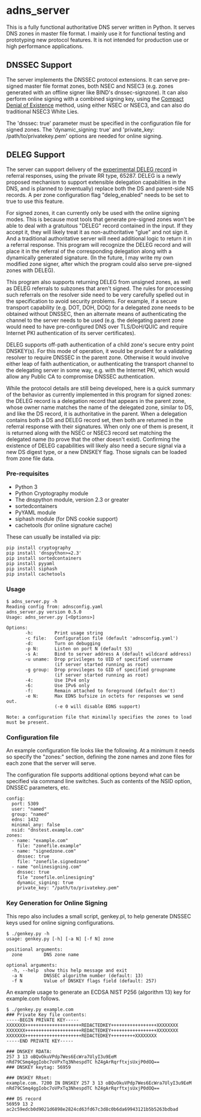 # adns_server

This is a fully functional authoritative DNS server written in Python.
It serves DNS zones in master file format. I mainly use it for functional
testing and prototyping new protocol features. It is not intended for
production use or high performance applications.

## DNSSEC Support

The server implements the DNSSEC protocol extensions. It can serve
pre-signed master file format zones, both NSEC and NSEC3 (e.g. zones
generated with an offline signer like BIND's dnssec-signzone). It can
also perform online signing with a combined signing key, using the
[Compact Denial of Existence](https://datatracker.ietf.org/doc/draft-ietf-dnsop-compact-denial-of-existence/) method, using either NSEC or NSEC3, and can also do traditional NSEC3
White Lies.

The 'dnssec: true' parameter must be specified in the configuration file
for signed zones. The 'dynamic_signing: true' and 'private_key: /path/to/privatekey.pem'
options are needed for online signing.

## DELEG Support

The server can support delivery of the
[experimental DELEG record](https://github.com/fl1ger/deleg) in referral
responses, using the private RR type, 65287. DELEG is a newly proposed
mechanism to support extensible delegation capabilities in the DNS, and
is planned to (eventually) replace both the DS and parent-side NS records.
A per zone configuration flag "deleg_enabled" needs to be set to true to use
this feature.

For signed zones, it can currently only be used with the online signing modes.
This is because most tools that generate pre-signed zones won't be able to
deal with a gratuitous "DELEG" record contained in the input. If they accept it,
they will likely treat it as non-authoritative "glue" and not sign it. And a
traditional authoritative server will need additional logic to return it in a
referral response. This program will recognize the DELEG record and will place
it in the referral of the corresponding delegation along with a dynamically
generated signature. (In the future, I may write my own modified zone signer,
after which the program could also serve pre-signed zones with DELEG).

This program also supports returning DELEG from unsigned zones, as well as
DELEG referrals to subzones that aren't signed. The rules for processing
such referrals on the resolver side need to be very carefully spelled out
in the specification to avoid security problems. For example, if a secure
transport capability (e.g. DOT, DOH, DOQ) for a delegated zone needs to be
obtained without DNSSEC, then an alternate means of authenticating the
channel to the server needs to be used (e.g. the delegating parent zone would
need to have pre-configured DNS over TLS/DoH/QUIC and require Internet PKI
authentication of its server certificates).

DELEG supports off-path authentication of a child zone's secure entry point
DNSKEY(s). For this mode of operation, it would be prudent for a validating
resolver to require DNSSEC in the parent zone. Otherwise it would involve
either leap of faith authentication, or authenticating the transport channel
to the delegating server in some way, e.g. with the Internet PKI, which would
allow any Public CA to compromise DNSSEC authentication.

While the protocol details are still being developed, here is a quick summary
of the behavior as currently implemented in this program for signed zones: the
DELEG record is a delegation record that appears in the parent zone, whose
owner name matches the name of the delegated zone, similar to DS, and like the
DS record, it is authoritative in the parent. When a delegation contains both
a DS and DELEG record set, then both are returned in the referral response with
their signatures. When only one of them is present, it is returned along with
the NSEC or NSEC3 record set matching the delegated name (to prove that the other
doesn't exist). Confirming the existence of DELEG capabilities will likely also
need a secure signal via a new DS digest type, or a new DNSKEY flag. Those
signals can be loaded from zone file data.


### Pre-requisites

* Python 3
* Python Cryptography module
* The dnspython module, version 2.3 or greater
* sortedcontainers
* PyYAML module
* siphash module (for DNS cookie support)
* cachetools (for online signature cache)

These can usually be installed via pip:
```
pip install cryptography
pip install 'dnspython>=2.3'
pip install sortedcontainers
pip install pyyaml
pip install siphash
pip install cachetools
```

### Usage

```
$ adns_server.py -h
Reading config from: adnsconfig.yaml
adns_server.py version 0.5.0
Usage: adns_server.py [<Options>]

Options:
       -h:        Print usage string
       -c file:   Configuration file (default 'adnsconfig.yaml')
       -d:        Turn on debugging
       -p N:      Listen on port N (default 53)
       -s A:      Bind to server address A (default wildcard address)
       -u uname:  Drop privileges to UID of specified username
                  (if server started running as root)
       -g group:  Drop provileges to GID of specified groupname
                  (if server started running as root)
       -4:        Use IPv4 only
       -6:        Use IPv6 only
       -f:        Remain attached to foreground (default don't)
       -e N:      Max EDNS bufsize in octets for responses we send out.
                  (-e 0 will disable EDNS support)

Note: a configuration file that minimally specifies the zones to load
must be present.
```

### Configuration file

An example configuration file looks like the following. At a minimum
it needs so specify the "zones:" section, defining the zone names and
zone files for each zone that the server will serve.

The configuration file supports additional options beyond what can
be specified via command line switches. Such as contents of the NSID
option, DNSSEC parameters, etc.

```
config:
  port: 5309
  user: "named"
  group: "named"
  edns: 1432
  minimal_any: false
  nsid: "dnstest.example.com"
zones:
  - name: "example.com"
    file: "zonefile.example"
  - name: "signedzone.com"
    dnssec: true
    file: "zonefile.signedzone"
  - name "onlinesigning.com"
    dnssec: true
    file "zonefile.onlinesigning"
    dynamic_signing: true
    private_key: "/path/to/privatekey.pem"
```

### Key Generation for Online Signing

This repo also includes a small script, genkey.pl, to help generate
DNSSEC keys used for online signing configurations.

```
$ ./genkey.py -h
usage: genkey.py [-h] [-a N] [-f N] zone

positional arguments:
  zone        DNS zone name

optional arguments:
  -h, --help  show this help message and exit
  -a N        DNSSEC algorithm number (default: 13)
  -f N        Value of DNSKEY flags field (default: 257)
  ```

  An example usage to generate an ECDSA NIST P256 (algorithm 13)
  key for example.com follows.

  ```
  $ ./genkey.py example.com
### Private Key file contents:
-----BEGIN PRIVATE KEY-----
XXXXXXX+++++++++++++++++++++REDACTEDKEY+++++++++++++++++XXXXXXXX
XXXXXXX+++++++++++++++++++++REDACTEDKEY+++++++++++++++++XXXXXXXX
XXXXXXX+++++++++++++++++++++REDACTEDKEY+++++++++XXXXXXXX
-----END PRIVATE KEY-----

### DNSKEY RDATA:
257 3 13 oBQvOkuVPdp7Wes6EcWra7UlyI3u9EeM nRd79CSmq4ggIobc7oVPxTq3NhespdTC hZ4gArRqrftxjsUxjP0dOQ==
### DNSKEY keytag: 56959

### DNSKEY RRset:
example.com. 7200 IN DNSKEY 257 3 13 oBQvOkuVPdp7Wes6EcWra7UlyI3u9EeM nRd79CSmq4ggIobc7oVPxTq3NhespdTC hZ4gArRqrftxjsUxjP0dOQ==

### DS record
56959 13 2 ac2c59edcb0d9021d6898e2824cd63fd67c3d8c0b6da69943121b5b5263bdbad
```